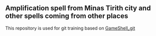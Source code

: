 ## Amplification spell from Minas Tirith city and other spells coming from other places

This repository is used for git training based on [GameShell_git](https://github.com/MKessar/GameShell_git)
